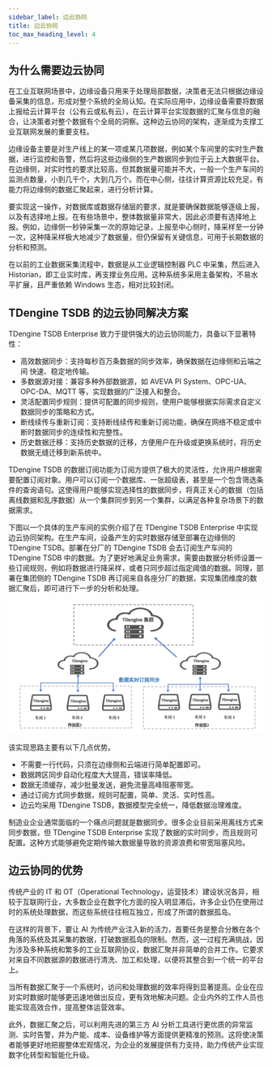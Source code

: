```yaml
---
sidebar_label: 边云协同
title: 边云协同
toc_max_heading_level: 4
---
```


## 为什么需要边云协同

在工业互联网场景中，边缘设备只用来于处理局部数据，决策者无法只根据边缘设备采集的信息，形成对整个系统的全局认知。在实际应用中，边缘设备需要将数据上报给云计算平台（公有云或私有云），在云计算平台实现数据的汇聚与信息的融合，让决策者对整个数据有个全局的洞察。这种边云协同的架构，逐渐成为支撑工业互联网发展的重要支柱。

边缘设备主要是对生产线上的某一项或某几项数据，例如某个车间里的实时生产数据，进行监控和告警，然后将这些边缘侧的生产数据同步到位于云上大数据平台。
在边缘侧，对实时性的要求比较高，但其数据量可能并不大，一般一个生产车间的监测点数量，小到几千个，大到几万个。而在中心侧，往往计算资源比较充足，有能力将边缘侧的数据汇聚起来，进行分析计算。

要实现这一操作，对数据库或数据存储层的要求，就是要确保数据能够逐级上报，以及有选择地上报。在有些场景中，整体数据量非常大，因此必须要有选择地上报。例如，边缘侧一秒钟采集一次的原始记录，上报至中心侧时，降采样至一分钟一次，这种降采样极大地减少了数据量，但仍保留有关键信息，可用于长期数据的分析和预测。

在以前的工业数据采集流程中，数据是从工业逻辑控制器 PLC 中采集，然后进入 Historian，即工业实时库，再支撑业务应用。这种系统多采用主备架构，不易水平扩展，且严重依赖 Windows 生态，相对比较封闭。

## TDengine TSDB 的边云协同解决方案

TDengine TSDB Enterprise 致力于提供强大的边云协同能力，具备以下显著特性：
- 高效数据同步：支持每秒百万条数据的同步效率，确保数据在边缘侧和云端之间
快速、稳定地传输。
- 多数据源对接：兼容多种外部数据源，如 AVEVA PI System、OPC-UA、OPC-DA、MQTT 等，实现数据的广泛接入和整合。
- 灵活配置同步规则：提供可配置的同步规则，使用户能够根据实际需求自定义数据同步的策略和方式。
- 断线续传与重新订阅：支持断线续传和重新订阅功能，确保在网络不稳定或中断时数据同步的连续性和完整性。
- 历史数据迁移：支持历史数据的迁移，方便用户在升级或更换系统时，将历史数据无缝迁移到新系统中。

TDengine TSDB 的数据订阅功能为订阅方提供了极大的灵活性，允许用户根据需要配置订阅对象。用户可以订阅一个数据库、一张超级表，甚至是一个包含筛选条件的查询语句。这使得用户能够实现选择性的数据同步，将真正关心的数据（包括离线数据和乱序数据）从一个集群同步到另一个集群，以满足各种复杂场景下的数据需求。

下图以一个具体的生产车间的实例介绍了在 TDengine TSDB Enterprise 中实现边云协同架构。在生产车间，设备产生的实时数据存储至部署在边缘侧的 TDengine TSDB。部署在分厂的 TDengine TSDB 会去订阅生产车间的 TDengine TSDB 中的数据。为了更好地满足业务需求，需要由数据分析师设置一些订阅规则，例如将数据进行降采样，或者只同步超过指定阈值的数据。同理，部署在集团侧的 TDengine TSDB 再订阅来自各座分厂的数据，实现集团维度的数据汇聚后，即可进行下一步的分析和处理。

![边云协同示意图](./cloud-edge.png)

该实现思路主要有以下几点优势。

- 不需要一行代码，只须在边缘侧和云端进行简单配置即可。
- 数据跨区同步自动化程度大大提高，错误率降低。
- 数据无须缓存，减少批量发送，避免流量高峰阻塞带宽。
- 通过订阅方式同步数据，规则可配置，简单、灵活、实时性高。
- 边云均采用 TDengine TSDB，数据模型完全统一，降低数据治理难度。

制造业企业通常面临的一个痛点问题就是数据同步。很多企业目前采用离线方式来同步数据，但 TDengine TSDB Enterprise 实现了数据的实时同步，而且规则可配置。这种方式能够避免定期传输大数据量导致的资源浪费和带宽阻塞风险。

## 边云协同的优势

传统产业的 IT 和 OT（Operational Technology，运营技术）建设状况各异，相较于互联网行业，大多数企业在数字化方面的投入明显滞后。许多企业仍在使用过时的系统处理数据，而这些系统往往相互独立，形成了所谓的数据孤岛。

在这样的背景下，要让 AI 为传统产业注入新的活力，首要任务是整合分散在各个角落的系统及其采集的数据，打破数据孤岛的限制。然而，这一过程充满挑战，因为涉及多种系统和繁多的工业互联网协议，数据汇聚并非简单的合并工作。它要求对来自不同数据源的数据进行清洗、加工和处理，以便将其整合到一个统一的平台上。

当所有数据汇聚于一个系统时，访问和处理数据的效率将得到显著提高。企业在应对实时数据时能够更迅速地做出反应，更有效地解决问题。企业内外的工作人员也能实现高效合作，提高整体运营效率。

此外，数据汇聚之后，可以利用先进的第三方 AI 分析工具进行更优质的异常监测、实时告警，并为产能、成本、设备维护等方面提供更精准的预测。这将使决策者能够更好地把握整体宏观情况，为企业的发展提供有力支持，助力传统产业实现数字化转型和智能化升级。